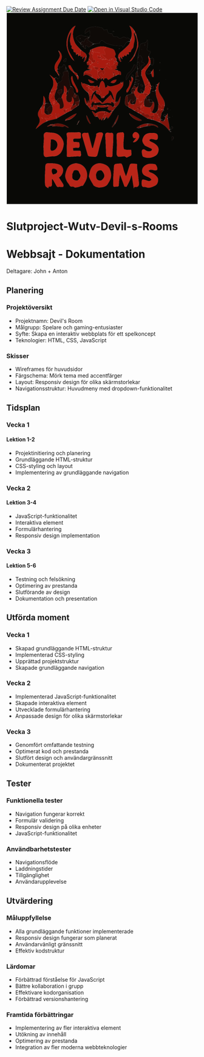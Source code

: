 [![Review Assignment Due Date](https://classroom.github.com/assets/deadline-readme-button-22041afd0340ce965d47ae6ef1cefeee28c7c493a6346c4f15d667ab976d596c.svg)](https://classroom.github.com/a/8e-ZtWRM)
[![Open in Visual Studio Code](https://classroom.github.com/assets/open-in-vscode-2e0aaae1b6195c2367325f4f02e2d04e9abb55f0b24a779b69b11b9e10269abc.svg)](https://classroom.github.com/online_ide?assignment_repo_id=19273308&assignment_repo_type=AssignmentRepo)
[![Open Github Pages](https://raw.githubusercontent.com/ntisod/spelsajt-wutv1-te23-devil-s-room/0550556be81f503bfd53dc6adc9255254aeb6572/images/logo.svg)](https://ntisod.github.io/spelsajt-wutv1-te23-devil-s-room/)
# Slutproject-Wutv-Devil-s-Rooms

# Webbsajt - Dokumentation
Deltagare: John + Anton

## Planering
### Projektöversikt
- Projektnamn: Devil's Room
- Målgrupp: Spelare och gaming-entusiaster
- Syfte: Skapa en interaktiv webbplats för ett spelkoncept
- Teknologier: HTML, CSS, JavaScript

### Skisser
- Wireframes för huvudsidor
- Färgschema: Mörk tema med accentfärger
- Layout: Responsiv design för olika skärmstorlekar
- Navigationsstruktur: Huvudmeny med dropdown-funktionalitet

## Tidsplan
### Vecka 1
#### Lektion 1-2
- Projektinitiering och planering
- Grundläggande HTML-struktur
- CSS-styling och layout
- Implementering av grundläggande navigation

### Vecka 2
#### Lektion 3-4
- JavaScript-funktionalitet
- Interaktiva element
- Formulärhantering
- Responsiv design implementation

### Vecka 3
#### Lektion 5-6
- Testning och felsökning
- Optimering av prestanda
- Slutförande av design
- Dokumentation och presentation

## Utförda moment
### Vecka 1
- Skapad grundläggande HTML-struktur
- Implementerad CSS-styling
- Upprättad projektstruktur
- Skapade grundläggande navigation

### Vecka 2
- Implementerad JavaScript-funktionalitet
- Skapade interaktiva element
- Utvecklade formulärhantering
- Anpassade design för olika skärmstorlekar

### Vecka 3
- Genomfört omfattande testning
- Optimerat kod och prestanda
- Slutfört design och användargränssnitt
- Dokumenterat projektet

## Tester
### Funktionella tester
- Navigation fungerar korrekt
- Formulär validering
- Responsiv design på olika enheter
- JavaScript-funktionalitet

### Användbarhetstester
- Navigationsflöde
- Laddningstider
- Tillgänglighet
- Användarupplevelse

## Utvärdering
### Måluppfyllelse
- Alla grundläggande funktioner implementerade
- Responsiv design fungerar som planerat
- Användarvänligt gränssnitt
- Effektiv kodstruktur

### Lärdomar
- Förbättrad förståelse för JavaScript
- Bättre kollaboration i grupp
- Effektivare kodorganisation
- Förbättrad versionshantering

### Framtida förbättringar
- Implementering av fler interaktiva element
- Utökning av innehåll
- Optimering av prestanda
- Integration av fler moderna webbteknologier